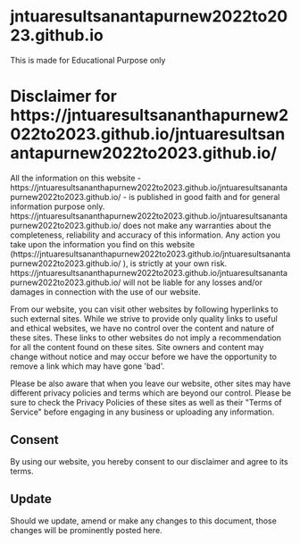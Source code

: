 # jntuaresultsanantapurnew2022to2023.github.io
This is made for Educational Purpose only
<h1>Disclaimer for https://jntuaresultsananthapurnew2022to2023.github.io/jntuaresultsanantapurnew2022to2023.github.io/ </h1>

<p>All the information on this website - https://jntuaresultsananthapurnew2022to2023.github.io/jntuaresultsanantapurnew2022to2023.github.io/  - is published in good faith and for general information purpose only. https://jntuaresultsananthapurnew2022to2023.github.io/jntuaresultsanantapurnew2022to2023.github.io/  does not make any warranties about the completeness, reliability and accuracy of this information. Any action you take upon the information you find on this website (https://jntuaresultsananthapurnew2022to2023.github.io/jntuaresultsanantapurnew2022to2023.github.io/ ), is strictly at your own risk. https://jntuaresultsananthapurnew2022to2023.github.io/jntuaresultsanantapurnew2022to2023.github.io/  will not be liable for any losses and/or damages in connection with the use of our website.</p>

<p>From our website, you can visit other websites by following hyperlinks to such external sites. While we strive to provide only quality links to useful and ethical websites, we have no control over the content and nature of these sites. These links to other websites do not imply a recommendation for all the content found on these sites. Site owners and content may change without notice and may occur before we have the opportunity to remove a link which may have gone 'bad'.</p>

<p>Please be also aware that when you leave our website, other sites may have different privacy policies and terms which are beyond our control. Please be sure to check the Privacy Policies of these sites as well as their "Terms of Service" before engaging in any business or uploading any information.</p>

<h2>Consent</h2>

<p>By using our website, you hereby consent to our disclaimer and agree to its terms.</p>

<h2>Update</h2>

<p>Should we update, amend or make any changes to this document, those changes will be prominently posted here.</p>
